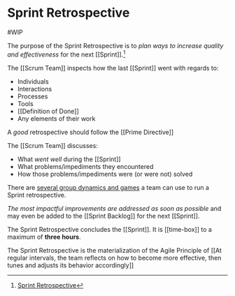 # Sprint Retrospective
#WIP 

The purpose of the Sprint Retrospective is to _plan ways to increase quality and effectiveness_ for the next [[Sprint]].[^1]

The [[Scrum Team]] inspects how the last [[Sprint]] went with regards to:
- Individuals
- Interactions
- Processes
- Tools
- [[Definition of Done]]
- Any elements of their work

A _good_ retrospective should follow the [[Prime Directive]]

The [[Scrum Team]] discusses:
- What _went well_ during the [[Sprint]]
- What problems/impediments they encountered
- How those problems/impediments were (or were not) solved

There are [several group dynamics and games](https://www.funretrospectives.com) a team can use to run a Sprint retrospective.

_The most impactful improvements are addressed as soon as possible_ and may even be added to the [[Sprint Backlog]] for the next [[Sprint]].

The Sprint Retrospective concludes the [[Sprint]]. It is [[time-box]] to a maximum of **three hours**.

The Sprint Retrospective is the materialization of the Agile Principle of [[At regular intervals, the team reflects on how to become more effective, then tunes and adjusts its behavior accordingly]]

[^1]: [Sprint Retrospective](https://scrumguides.org/scrum-guide.html#sprint-retrospective)